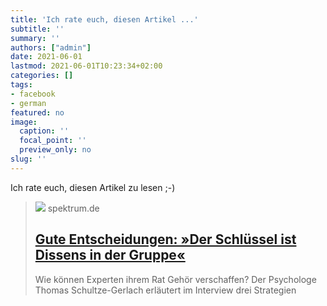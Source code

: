 ```yaml
---
title: 'Ich rate euch, diesen Artikel ...'
subtitle: ''
summary: ''
authors: ["admin"]
date: 2021-06-01
lastmod: 2021-06-01T10:23:34+02:00
categories: []
tags:
- facebook
- german
featured: no
image:
  caption: ''
  focal_point: ''
  preview_only: no
slug: ''
---
```

Ich rate euch, diesen Artikel zu lesen ;-)
> [![](https://static.spektrum.de/fm/912/iStock-1146472948_quer.jpg?f=1920x1080)](https://www.spektrum.de/news/beratungsresistenz-wie-gruppen-besser-entscheiden/1872484)
> spektrum.de
> ## [Gute Entscheidungen: »Der Schlüssel ist Dissens in der Gruppe«](https://www.spektrum.de/news/beratungsresistenz-wie-gruppen-besser-entscheiden/1872484)
>
>Wie können Experten ihrem Rat Gehör verschaffen? Der Psychologe Thomas Schultze-Gerlach erläutert im Interview drei Strategien


